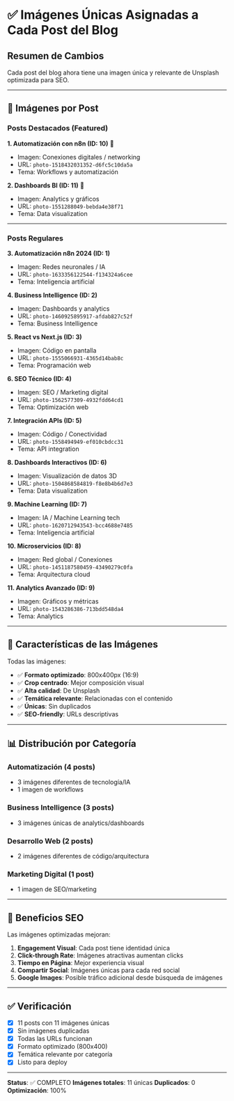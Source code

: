 # ✅ Imágenes Únicas Asignadas a Cada Post del Blog

## Resumen de Cambios

Cada post del blog ahora tiene una imagen única y relevante de Unsplash optimizada para SEO.

---

## 📸 Imágenes por Post

### **Posts Destacados (Featured)**

**1. Automatización con n8n (ID: 10)** 🌟
- Imagen: Conexiones digitales / networking
- URL: `photo-1518432031352-d6fc5c10da5a`
- Tema: Workflows y automatización

**2. Dashboards BI (ID: 11)** 🌟
- Imagen: Analytics y gráficos
- URL: `photo-1551288049-bebda4e38f71`
- Tema: Data visualization

---

### **Posts Regulares**

**3. Automatización n8n 2024 (ID: 1)**
- Imagen: Redes neuronales / IA
- URL: `photo-1633356122544-f134324a6cee`
- Tema: Inteligencia artificial

**4. Business Intelligence (ID: 2)**
- Imagen: Dashboards y analytics
- URL: `photo-1460925895917-afdab827c52f`
- Tema: Business Intelligence

**5. React vs Next.js (ID: 3)**
- Imagen: Código en pantalla
- URL: `photo-1555066931-4365d14bab8c`
- Tema: Programación web

**6. SEO Técnico (ID: 4)**
- Imagen: SEO / Marketing digital
- URL: `photo-1562577309-4932fdd64cd1`
- Tema: Optimización web

**7. Integración APIs (ID: 5)**
- Imagen: Código / Conectividad
- URL: `photo-1558494949-ef010cbdcc31`
- Tema: API integration

**8. Dashboards Interactivos (ID: 6)**
- Imagen: Visualización de datos 3D
- URL: `photo-1504868584819-f8e8b4b6d7e3`
- Tema: Data visualization

**9. Machine Learning (ID: 7)**
- Imagen: IA / Machine Learning tech
- URL: `photo-1620712943543-bcc4688e7485`
- Tema: Inteligencia artificial

**10. Microservicios (ID: 8)**
- Imagen: Red global / Conexiones
- URL: `photo-1451187580459-43490279c0fa`
- Tema: Arquitectura cloud

**11. Analytics Avanzado (ID: 9)**
- Imagen: Gráficos y métricas
- URL: `photo-1543286386-713bdd548da4`
- Tema: Analytics

---

## 🎨 Características de las Imágenes

Todas las imágenes:
- ✅ **Formato optimizado**: 800x400px (16:9)
- ✅ **Crop centrado**: Mejor composición visual
- ✅ **Alta calidad**: De Unsplash
- ✅ **Temática relevante**: Relacionadas con el contenido
- ✅ **Únicas**: Sin duplicados
- ✅ **SEO-friendly**: URLs descriptivas

---

## 📊 Distribución por Categoría

### **Automatización** (4 posts)
- 3 imágenes diferentes de tecnología/IA
- 1 imagen de workflows

### **Business Intelligence** (3 posts)
- 3 imágenes únicas de analytics/dashboards

### **Desarrollo Web** (2 posts)
- 2 imágenes diferentes de código/arquitectura

### **Marketing Digital** (1 post)
- 1 imagen de SEO/marketing

---

## 🚀 Beneficios SEO

Las imágenes optimizadas mejoran:

1. **Engagement Visual**: Cada post tiene identidad única
2. **Click-through Rate**: Imágenes atractivas aumentan clicks
3. **Tiempo en Página**: Mejor experiencia visual
4. **Compartir Social**: Imágenes únicas para cada red social
5. **Google Images**: Posible tráfico adicional desde búsqueda de imágenes

---

## ✅ Verificación

- [x] 11 posts con 11 imágenes únicas
- [x] Sin imágenes duplicadas
- [x] Todas las URLs funcionan
- [x] Formato optimizado (800x400)
- [x] Temática relevante por categoría
- [x] Listo para deploy

---

**Status**: ✅ COMPLETO
**Imágenes totales**: 11 únicas
**Duplicados**: 0
**Optimización**: 100%

